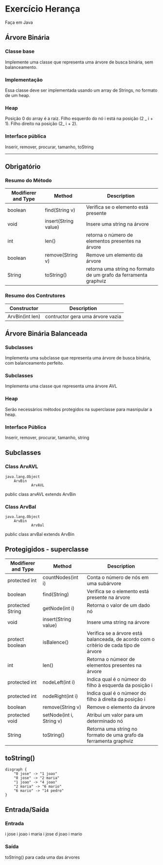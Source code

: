 # Exercício Herança

Faça em Java

## Árvore Binária

### Classe base

Implemente uma classe
que representa uma
árvore de busca binária,
sem balanceamento.

### Implementação

Essa classe deve ser
implementada usando um
array de Strings, no
formato de um heap.

### Heap

Posição 0 do array é a
raiz. Filho esquerdo do nó i
está na posição (2 _ i + 1).
Filho direito na posição
(2_ i + 2).

### Interface pública

Inserir, remover, procurar,
tamanho, toString

---

## Obrigatório

### Resumo do Método

| Modifierer and Type | Method               | Description                                                     |
| ------------------- | -------------------- | --------------------------------------------------------------- |
| boolean             | find(String v)       | Verifica se o elemento está presente                            |
| void                | insert(String value) | Insere uma string na árvore                                     |
| int                 | len()                | retorna o número de elementos presentes na árvore              |
| boolean             | remove(String v)     | Remove um elemento da árvore                                    |
| String              | toString()           | retorna uma string no formato de um grafo da ferramenta graphviz |

### Resumo dos Contrutores

| Constructor     | Description                      |
| --------------- | -------------------------------- |
| ArvBin(int len) | contructor gera uma árvore vazia |

## Árvore Binária Balanceada

### Subclasses

Implementa uma subclasse que representa uma árvore de busca binária, com balanceamento perfeito.

### Subclasses

Implementa uma classe que representa uma árvore AVL

### Heap

Serão necessários métodos protegidos na superclasse para masnipular a heap.

### Interface Pública

Inserir, remover, procurar, tamanho, string

## Subclasses

### Class ArvAVL

```
java.lang.Object
    ArvBin
            ArvAVL
```
public class arvAVL extends ArvBin

### Class ArvBal

```
java.lang.Object
    ArvBin
            ArvBal
```
public class arvBal extends ArvBin

## Protegigidos - superclasse

| Modifierer and Type | Method               | Description                                                     |
| ------------------- | -------------------- | --------------------------------------------------------------- |
| protected int         | countNodes(int i)   | Conta o número de nós em uma subárvore
| boolean     | find(String) | Verifica se o elemento está presente na árvore
| protected String     | getNode(int i) | Retorna o valor de um dado nó
| void    | insert(String value) | Insere uma string na árvore
| protect boolean    | isBalence() | Verifica se a árvore está balanceada, de acordo com o critério de cada tipo de árvore
| int    | len() | Retorna o númeor de elementos presentes na árvore
| protected int    | nodeLeft(int i) |Indica qual é o númeor do filho à esquerda da posição i
| protected int    | nodeRight(int i) |Indica qual é o númeor do filho à direita da posição i
| boolean | remove(String v) | Remove o elemento da árvore
| protected void    | setNode(int i, String v) | Atribui um valor para um determinado nó
| String  | toString() | Retorna uma string no formato de uma grafo da ferramenta graphviz

## toString()
```
disgraph {
    "0 jose" -> "1 joao"
    "0 jose" -> "2 maria"
    "1 joao" -> "4 joao"
    "2 maria" -> "6 mario"
    "6 mario" -> "14 pedro"
}
```

## Entrada/Saída

### Entrada
i jose
i joao
i maria
i jose
d joao
i mario

### Saída
toString() para cada uma das árvores








